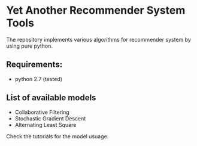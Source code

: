 # Yet Another Recommender System Tools

The repository implements various algorithms for recommender system by using pure python.

## Requirements:
- python 2.7 (tested)

## List of available models
- Collaborative Filtering
- Stochastic Gradient Descent
- Alternating Least Square

Check the tutorials for the model usuage.
